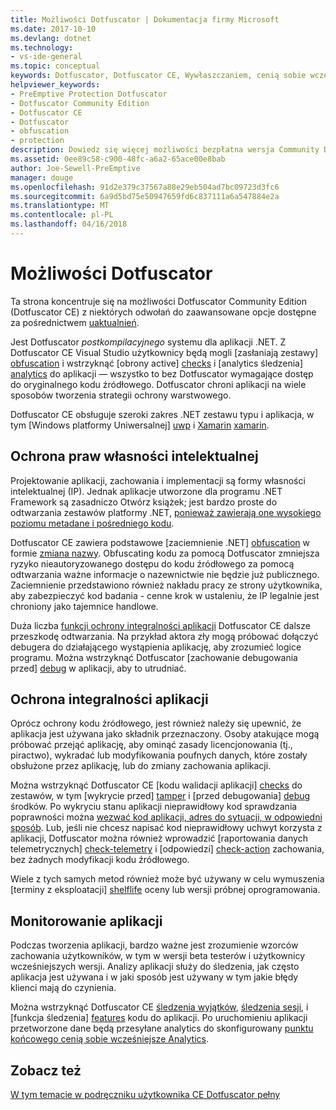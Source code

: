 ```yaml
---
title: Możliwości Dotfuscator | Dokumentacja firmy Microsoft
ms.date: 2017-10-10
ms.devlang: dotnet
ms.technology:
- vs-ide-general
ms.topic: conceptual
keywords: Dotfuscator, Dotfuscator CE, Wywłaszczaniem, cenią sobie wcześniejsze rozwiązań cenią sobie wcześniejsze ochrony, ochronie, community edition, Zaciemnienie, .NET wolny, Visual Studio 2017 r.
helpviewer_keywords:
- PreEmptive Protection Dotfuscator
- Dotfuscator Community Edition
- Dotfuscator CE
- Dotfuscator
- obfuscation
- protection
description: Dowiedz się więcej możliwości bezpłatna wersja Community Dotfuscator uwzględnione w programie Visual Studio 2017 r.
ms.assetid: 0ee89c58-c900-48fc-a6a2-65ace00e8bab
author: Joe-Sewell-PreEmptive
manager: douge
ms.openlocfilehash: 91d2e379c37567a88e29eb504ad7bc09723d3fc6
ms.sourcegitcommit: 6a9d5bd75e50947659fd6c837111a6a547884e2a
ms.translationtype: MT
ms.contentlocale: pl-PL
ms.lasthandoff: 04/16/2018
---
```

# <a name="capabilities-of-dotfuscator"></a>Możliwości Dotfuscator

Ta strona koncentruje się na możliwości Dotfuscator Community Edition (Dotfuscator CE) z niektórych odwołań do zaawansowane opcje dostępne za pośrednictwem [uaktualnień][upgrades].

Jest Dotfuscator *postkompilacyjnego* systemu dla aplikacji .NET.
Z Dotfuscator CE Visual Studio użytkownicy będą mogli [zasłaniają zestawy] [ obfuscation] i wstrzyknąć [obrony active] [ checks] i [analytics śledzenia] [ analytics] do aplikacji — wszystko to bez Dotfuscator wymagające dostęp do oryginalnego kodu źródłowego.
Dotfuscator chroni aplikacji na wiele sposobów tworzenia strategii ochrony warstwowego.

Dotfuscator CE obsługuje szeroki zakres .NET zestawu typu i aplikacja, w tym [Windows platformy Uniwersalnej] [ uwp] i [Xamarin] [ xamarin].

## <a name="intellectual-property-protection"></a>Ochrona praw własności intelektualnej

Projektowanie aplikacji, zachowania i implementacji są formy własności intelektualnej (IP).
Jednak aplikacje utworzone dla programu .NET Framework są zasadniczo Otwórz książek; jest bardzo proste do odtwarzania zestawów platformy .NET, [ponieważ zawierają one wysokiego poziomu metadane i pośredniego kodu][assemblies].

Dotfuscator CE zawiera podstawowe [zaciemnienie .NET] [ obfuscation] w formie [zmiana nazwy][renaming].
Obfuscating kodu za pomocą Dotfuscator zmniejsza ryzyko nieautoryzowanego dostępu do kodu źródłowego za pomocą odtwarzania ważne informacje o nazewnictwie nie będzie już publicznego.
Zaciemnienie przedstawiono również nakładu pracy ze strony użytkownika, aby zabezpieczyć kod badania - cenne krok w ustaleniu, że IP legalnie jest chroniony jako tajemnice handlowe.

Duża liczba [funkcji ochrony integralności aplikacji](#application-integrity-protection) Dotfuscator CE dalsze przeszkodę odtwarzania.
Na przykład aktora zły mogą próbować dołączyć debugera do działającego wystąpienia aplikację, aby zrozumieć logice programu.
Można wstrzyknąć Dotfuscator [zachowanie debugowania przed] [ debug] w aplikacji, aby to utrudniać.

## <a name="application-integrity-protection"></a>Ochrona integralności aplikacji

Oprócz ochrony kodu źródłowego, jest również należy się upewnić, że aplikacja jest używana jako składnik przeznaczony.
Osoby atakujące mogą próbować przejąć aplikację, aby ominąć zasady licencjonowania (tj., piractwo), wykradać lub modyfikowania poufnych danych, które zostały obsłużone przez aplikację, lub do zmiany zachowania aplikacji.

Można wstrzyknąć Dotfuscator CE [kodu walidacji aplikacji] [ checks] do zestawów, w tym [wykrycie przed] [ tamper] i [przed debugowania] [ debug] środków.
Po wykryciu stanu aplikacji nieprawidłowy kod sprawdzania poprawności można [wezwać kod aplikacji, adres do sytuacji, w odpowiedni sposób][check-app].
Lub, jeśli nie chcesz napisać kod nieprawidłowy uchwyt korzysta z aplikacji, Dotfuscator można również wprowadzić [raportowania danych telemetrycznych] [ check-telemetry] i [odpowiedzi] [ check-action] zachowania, bez żadnych modyfikacji kodu źródłowego.

Wiele z tych samych metod również może być używany w celu wymuszenia [terminy z eksploatacji] [ shelflife] oceny lub wersji próbnej oprogramowania.

## <a name="application-monitoring"></a>Monitorowanie aplikacji

Podczas tworzenia aplikacji, bardzo ważne jest zrozumienie wzorców zachowania użytkowników, w tym w wersji beta testerów i użytkownicy wcześniejszych wersji.
Analizy aplikacji służy do śledzenia, jak często aplikacja jest używana i w jaki sposób jest używany w tym jakie błędy klienci mają do czynienia.

Można wstrzyknąć Dotfuscator CE [śledzenia wyjątków][exceptions], [śledzenia sesji][sessions], i [funkcja śledzenia] [ features] kodu do aplikacji.
Po uruchomieniu aplikacji przetworzone dane będą przesyłane analytics do skonfigurowany [punktu końcowego cenią sobie wcześniejsze Analytics][endpoints].

## <a name="see-also"></a>Zobacz też

[W tym temacie w podręczniku użytkownika CE Dotfuscator pełny][full]

<!-- Copyright © 2017 PreEmptive Solutions, LLC -->

[assemblies]: https://docs.microsoft.com/en-us/dotnet/standard/assembly-format
[uwp]: https://www.preemptive.com/blog/article/856-uwp-applications-in-dotfuscator-ce/91-dotfuscator-ce
[xamarin]: https://www.preemptive.com/obfuscating-xamarin-with-dotfuscator

[upgrades]: upgrades.md

[obfuscation]: https://www.preemptive.com/dotfuscator/ce/docs/help/obfuscation_overview.html
[renaming]: https://www.preemptive.com/dotfuscator/ce/docs/help/obfuscation_renaming.html

[analytics]: https://www.preemptive.com/dotfuscator/ce/docs/help/instrumentation_overview.html
[endpoints]: https://www.preemptive.com/dotfuscator/ce/docs/help/instrumentation_overview.html#endpoints

[checks]: https://www.preemptive.com/dotfuscator/ce/docs/help/checks_overview.html
[check-app]: https://www.preemptive.com/dotfuscator/ce/docs/help/checks_overview.html#app-notification
[check-action]: https://www.preemptive.com/dotfuscator/ce/docs/help/checks_overview.html#action

[tamper]: https://www.preemptive.com/dotfuscator/ce/docs/help/checks_tamper.html
[debug]: https://www.preemptive.com/dotfuscator/ce/docs/help/checks_debug.html
[shelflife]: https://www.preemptive.com/dotfuscator/ce/docs/help/checks_shelflife.html
[exceptions]: https://www.preemptive.com/dotfuscator/ce/docs/help/instrumentation_exceptions.html
[sessions]: https://www.preemptive.com/dotfuscator/ce/docs/help/instrumentation_sessions.html
[features]: https://www.preemptive.com/dotfuscator/ce/docs/help/instrumentation_features.html
[check-telemetry]: https://www.preemptive.com/dotfuscator/ce/docs/help/instrumentation_checks.html

[full]: https://www.preemptive.com/dotfuscator/ce/docs/help/intro_capabilities.html
